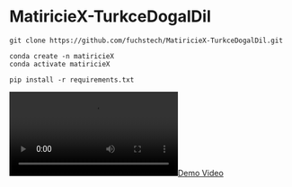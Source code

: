 # MatiricieX-TurkceDogalDil
```
git clone https://github.com/fuchstech/MatiricieX-TurkceDogalDil.git
```
```
conda create -n matiricieX
conda activate matiricieX
```
```
pip install -r requirements.txt
```
[![Demo Video](video.mp4)](video.mp4)
